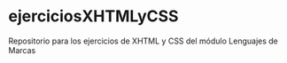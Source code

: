 # ejerciciosXHTMLyCSS
Repositorio para los ejercicios de XHTML y CSS del módulo Lenguajes de Marcas
